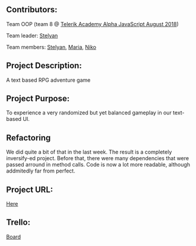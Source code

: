 ## Contributors: 
Team OOP (team 8 @ [Telerik Academy Alpha JavaScript August 2018](https://gitlab.com/TelerikAcademy/alpha-js-aug-18))

Team leader: [Stelyan](https://gitlab.com/wideyedwonderer)

Team members: 
[Stelyan](https://my.telerikacademy.com/Users/stelyangeorgiev@yahoo.com), 
[Maria](https://my.telerikacademy.com/Users/maria.marinova), 
[Niko](https://my.telerikacademy.com/Users/NikoPenev)

## Project Description:
A text based RPG adventure game

## Project Purpose:
To experience a very randomized but yet balanced gameplay in our text-based UI.

## Refactoring
We did quite a bit of that in the last week. The result is a completely inversify-ed project. Before that, there were 
many dependencies that were passed arround in method calls. Code is now a lot more readable, although addmitedly far from perfect.

## Project URL:
[Here](https://gitlab.com/wideyedwonderer/oop-teamwork)

## Trello:
[Board](https://trello.com/b/zH0fxWJi/oop)
